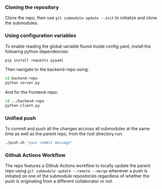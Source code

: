 ### Cloning the repository

Clone the repo, then use `git submodule update --init` to initialize and clone the submodules.

### Using configuration variables

To enable reading the global variable found inside config.yaml, install the following python dependencies:

```bash
pip install requests pyyaml
```

Then navigate to the backend-repo using:

```bash
cd backend-repo
python server.py
```

And for the frontend-repo:

```bash
cd ../backend-repo
python client.py
```

### Unified push

To commit and push all the changes accross all submodules at the same time as well as the parent repo, from the root directory run:

```bash
./push.sh "your commit message"
```

### Github Actions Workflow

The repo features a Github Actions workflow to locally update the parent repo using `git submodule update --remote --merge` whenever a push is initiated on one of the submodule repositories regardless of whether the push is originating from a different collaborator or not.
